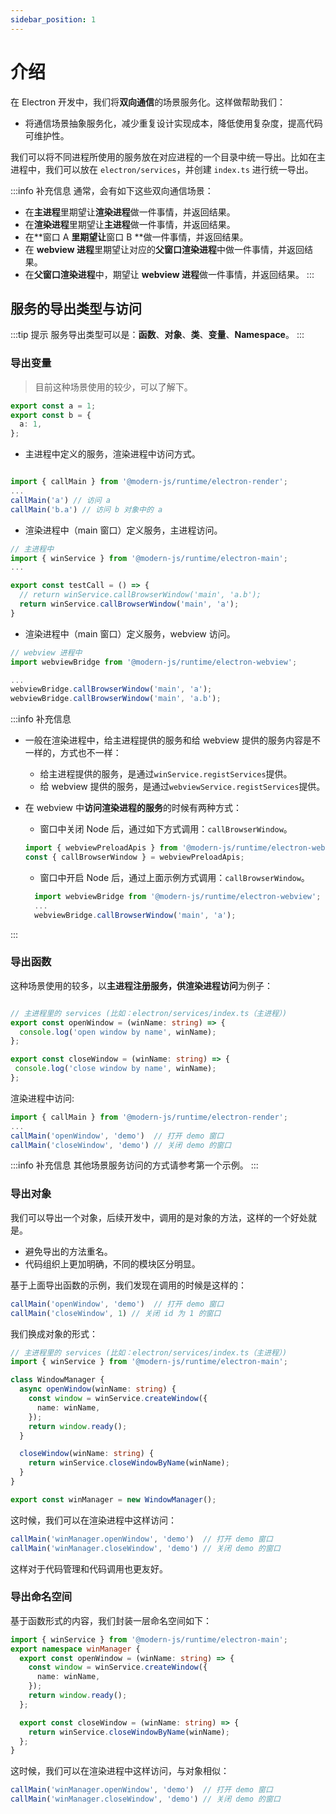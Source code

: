 ```yaml
---
sidebar_position: 1
---
```


# 介绍
在 Electron 开发中，我们将**双向通信**的场景服务化。这样做帮助我们：
- 将通信场景抽象服务化，减少重复设计实现成本，降低使用复杂度，提高代码可维护性。

我们可以将不同进程所使用的服务放在对应进程的一个目录中统一导出。比如在主进程中，我们可以放在 `electron/services`，并创建 `index.ts` 进行统一导出。

:::info 补充信息
通常，会有如下这些双向通信场景：
* 在**主进程**里期望让**渲染进程**做一件事情，并返回结果。
* 在**渲染进程**里期望让**主进程**做一件事情，并返回结果。
* 在**窗口 A **里期望让**窗口 B **做一件事情，并返回结果。
* 在 **webview 进程**里期望让对应的**父窗口渲染进程**中做一件事情，并返回结果。
* 在**父窗口渲染进程**中，期望让 **webview 进程**做一件事情，并返回结果。
:::
## 服务的导出类型与访问
:::tip 提示
服务导出类型可以是：**函数**、**对象**、**类**、**变量**、**Namespace**。
:::

### 导出变量
> 目前这种场景使用的较少，可以了解下。

```ts title="electron/services/index.ts（主进程）"
export const a = 1;
export const b = {
  a: 1,
};
```
- 主进程中定义的服务，渲染进程中访问方式。

```ts title="xx/xx.tsx（渲染进程）"

import { callMain } from '@modern-js/runtime/electron-render';
...
callMain('a') // 访问 a
callMain('b.a') // 访问 b 对象中的 a

```
- 渲染进程中（main 窗口）定义服务，主进程访问。

```ts title="electron/services/index.ts（主进程中）"
// 主进程中
import { winService } from '@modern-js/runtime/electron-main';
...

export const testCall = () => {
  // return winService.callBrowserWindow('main', 'a.b');
  return winService.callBrowserWindow('main', 'a');
}
```

- 渲染进程中（main 窗口）定义服务，webview 访问。


```ts title="xxx/xx.tsx（webview 进程中）"
// webview 进程中
import webviewBridge from '@modern-js/runtime/electron-webview';

...
webviewBridge.callBrowserWindow('main', 'a');
webviewBridge.callBrowserWindow('main', 'a.b');
```

:::info 补充信息
- 一般在渲染进程中，给主进程提供的服务和给 webview 提供的服务内容是不一样的，方式也不一样：
  - 给主进程提供的服务，是通过`winService.registServices`提供。
  - 给 webview 提供的服务，是通过`webviewService.registServices`提供。
- 在 webview 中**访问渲染进程的服务**的时候有两种方式：
  - 窗口中关闭 Node 后，通过如下方式调用：`callBrowserWindow`。

  ```ts title='xxx/xx.tsx（webview 进程中）'
  import { webviewPreloadApis } from '@modern-js/runtime/electron-webview';
  const { callBrowserWindow } = webviewPreloadApis;
  ```

  - 窗口中开启 Node 后，通过上面示例方式调用：`callBrowserWindow`。

  ```ts title='xxx/xx.tsx（webview 进程中）'
    import webviewBridge from '@modern-js/runtime/electron-webview';
    ...
    webviewBridge.callBrowserWindow('main', 'a');
  ```
:::

### 导出函数

这种场景使用的较多，以**主进程注册服务，供渲染进程访问**为例子：


```ts title='electron/services/index.ts（主进程中）'

// 主进程里的 services (比如：electron/services/index.ts（主进程）)
export const openWindow = (winName: string) => {
  console.log('open window by name', winName);
};

export const closeWindow = (winName: string) => {
 console.log('close window by name', winName);
};
```

渲染进程中访问:

```ts title="xx/xxx.tsx"
import { callMain } from '@modern-js/runtime/electron-render';
...
callMain('openWindow', 'demo')  // 打开 demo 窗口
callMain('closeWindow', 'demo') // 关闭 demo 的窗口

```

:::info 补充信息
其他场景服务访问的方式请参考第一个示例。
:::

### 导出对象

我们可以导出一个对象，后续开发中，调用的是对象的方法，这样的一个好处就是。

- 避免导出的方法重名。
- 代码组织上更加明确，不同的模块区分明显。

基于上面导出函数的示例，我们发现在调用的时候是这样的：

```ts title="xx/xxx.tsx"
callMain('openWindow', 'demo')  // 打开 demo 窗口
callMain('closeWindow', 1) // 关闭 id 为 1 的窗口
```

我们换成对象的形式：



```ts title="electron/services/index.ts（主进程）"
// 主进程里的 services (比如：electron/services/index.ts（主进程）)
import { winService } from '@modern-js/runtime/electron-main';

class WindowManager {
  async openWindow(winName: string) {
    const window = winService.createWindow({
      name: winName,
    });
    return window.ready();
  }

  closeWindow(winName: string) {
    return winService.closeWindowByName(winName);
  }
}

export const winManager = new WindowManager();
```
这时候，我们可以在渲染进程中这样访问：

```ts title='xxx/xx.tsx'
callMain('winManager.openWindow', 'demo')  // 打开 demo 窗口
callMain('winManager.closeWindow', 'demo') // 关闭 demo 的窗口
```

这样对于代码管理和代码调用也更友好。

### 导出命名空间

基于函数形式的内容，我们封装一层命名空间如下：


```ts title='electron/services/index.ts（主进程）'
import { winService } from '@modern-js/runtime/electron-main';
export namespace winManager {
  export const openWindow = (winName: string) => {
    const window = winService.createWindow({
      name: winName,
    });
    return window.ready();
  };

  export const closeWindow = (winName: string) => {
    return winService.closeWindowByName(winName);
  };
}
```

这时候，我们可以在渲染进程中这样访问，与对象相似：

```ts title='xx/xxx.tsx（渲染进程）'
callMain('winManager.openWindow', 'demo')  // 打开 demo 窗口
callMain('winManager.closeWindow', 'demo') // 关闭 demo 的窗口
```
